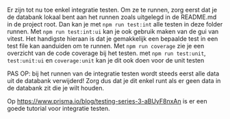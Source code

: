 Er zijn tot nu toe enkel integratie testen.
Om ze te runnen, zorg eerst dat je de databank lokaal bent aan het runnen zoals uitgelegd in de README.md in de project root.
Dan kan je met `npm run test:int` alle testen in deze folder runnen.
Met `npm run test:int:ui` kan je ook gebruik maken van de gui van vitest. Het handigste hieraan is dat je gemakkelijk een bepaalde test in een test file kan aanduiden om te runnen.
Met `npm run coverage` zie je een overzicht van de code coverage bij het testen.
met `npm run test:unit`, `test:unit:ui` en `coverage:unit` kan je dit ook doen voor de unit testen

PAS OP: bij het runnen van de integratie testen wordt steeds eerst alle data uit de databank verwijderd!
Zorg dus dat je dit enkel runt als er geen data in de databank zit die je wilt houden.

Op https://www.prisma.io/blog/testing-series-3-aBUyF8nxAn is er een goede tutorial voor integratie testen.

